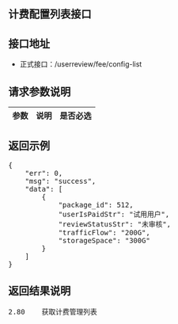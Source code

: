 计费配置列表接口
----------

接口地址
----------
  * 正式接口：/userreview/fee/config-list

请求参数说明
----------
|  参数         |说明          |是否必选|
| ------------- |:-------------|:-----:|


返回示例
----------
<pre>
{
    "err": 0,
    "msg": "success",
    "data": [
        {
            "package_id": 512,
            "userIsPaidStr": "试用用户",
            "reviewStatusStr": "未审核",
            "trafficFlow": "200G",
            "storageSpace": "300G"
        }
    ]
}
</pre>

返回结果说明
----------
<pre>
2.80	获取计费管理列表
</pre>